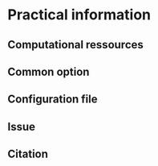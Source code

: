 # Practical information

## Computational ressources

[//]: # (CPU / RAM / Storage)

## Common option

## Configuration file

## Issue

## Citation